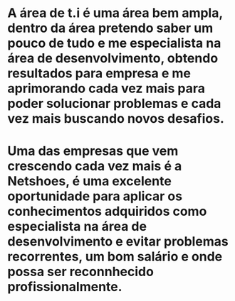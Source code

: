 # A área de t.i é uma área bem ampla, dentro da área pretendo saber um pouco de tudo e me especialista na área de desenvolvimento, obtendo resultados para empresa e me aprimorando cada vez mais para poder solucionar problemas e cada vez mais buscando novos desafios.
# Uma das empresas que vem crescendo cada vez mais é a Netshoes, é uma excelente oportunidade para aplicar os conhecimentos adquiridos como especialista na área de desenvolvimento e evitar problemas recorrentes, um bom salário e onde possa ser reconnhecido profissionalmente.
